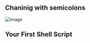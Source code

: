 ## Chaninig with semicolons
![image](https://github.com/user-attachments/assets/cba6f174-2834-4e4a-90fb-05b30aea4e0b)

## Your First Shell Script

## 
